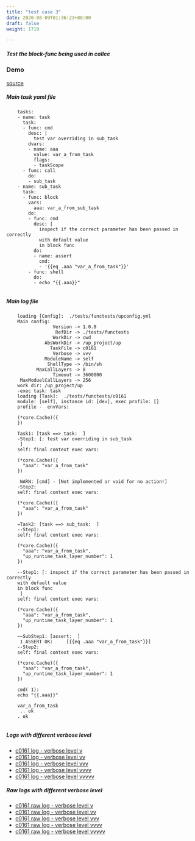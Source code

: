 ```yaml
---
title: "test case 3"
date: 2020-08-09T01:36:23+88:00
draft: false
weight: 1710

---
```


##### Test the block-func being used in callee


### Demo








[source](https://github.com/upcmd/up/blob/master/tests/functests/c0161.yml)

##### Main task yaml file
```
    tasks:
    - name: task
      task:
      - func: cmd
        desc: |
          test var overriding in sub_task
        dvars:
        - name: aaa
          value: var_a_from_task
          flags:
          - taskScope
      - func: call
        do:
        - sub_task
    - name: sub_task
      task:
      - func: block
        vars:
          aaa: var_a_from_sub_task
        do:
        - func: cmd
          desc: |
            inspect if the correct parameter has been passed in correctly
            with default value
            in block func
          do:
          - name: assert
            cmd:
            - '{{eq .aaa "var_a_from_task"}}'
        - func: shell
          do:
          - echo "{{.aaa}}"
    
```
##### Main log file
```
    loading [Config]:  ./tests/functests/upconfig.yml
    Main config:
                 Version -> 1.0.0
                  RefDir -> ./tests/functests
                 WorkDir -> cwd
              AbsWorkDir -> /up_project/up
                TaskFile -> c0161
                 Verbose -> vvv
              ModuleName -> self
               ShellType -> /bin/sh
           MaxCallLayers -> 8
                 Timeout -> 3600000
     MaxModuelCallLayers -> 256
    work dir: /up_project/up
    -exec task: task
    loading [Task]:  ./tests/functests/c0161
    module: [self], instance id: [dev], exec profile: []
    profile -  envVars:
    
    (*core.Cache)({
    })
    
    Task1: [task ==> task:  ]
    -Step1: [: test var overriding in sub_task
     ]
    self: final context exec vars:
    
    (*core.Cache)({
      "aaa": "var_a_from_task"
    })
    
     WARN: [cmd] - [Not implemented or void for no action!]
    -Step2:
    self: final context exec vars:
    
    (*core.Cache)({
      "aaa": "var_a_from_task"
    })
    
    =Task2: [task ==> sub_task:  ]
    --Step1:
    self: final context exec vars:
    
    (*core.Cache)({
      "aaa": "var_a_from_task",
      "up_runtime_task_layer_number": 1
    })
    
    --Step1: [: inspect if the correct parameter has been passed in correctly
    with default value
    in block func
     ]
    self: final context exec vars:
    
    (*core.Cache)({
      "aaa": "var_a_from_task",
      "up_runtime_task_layer_number": 1
    })
    
    ~~SubStep1: [assert:  ]
     1 ASSERT OK:     [{{eq .aaa "var_a_from_task"}}]
    --Step2:
    self: final context exec vars:
    
    (*core.Cache)({
      "aaa": "var_a_from_task",
      "up_runtime_task_layer_number": 1
    })
    
    cmd( 1):
    echo "{{.aaa}}"
    
    var_a_from_task
     .. ok
    . ok
    
```


##### Logs with different verbose level
* [c0161 log - verbose level v](../../logs/c0161_v)
* [c0161 log - verbose level vv](../../logs/c0161_vv)
* [c0161 log - verbose level vvv](../../logs/c0161_vvvv)
* [c0161 log - verbose level vvvv](../../logs/c0161_vvvv)
* [c0161 log - verbose level vvvvv](../../logs/c0161_vvvvv)

##### Raw logs with different verbose level
* [c0161 raw log - verbose level v](../../reflogs/c0161_v.log)
* [c0161 raw log - verbose level vv](../../reflogs/c0161_vv.log)
* [c0161 raw log - verbose level vvv](../../reflogs/c0161_vvv.log)
* [c0161 raw log - verbose level vvvv](../../reflogs/c0161_vvvv.log)
* [c0161 raw log - verbose level vvvvv](../../reflogs/c0161_vvvvv.log)







